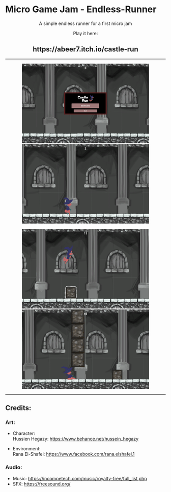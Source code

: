 # Micro Game Jam - Endless-Runner


<p align="center">A simple endless runner for a first micro jam</p>
<p align="center">Play it here:</p><h2 align="center">https://abeer7.itch.io/castle-run</h2>
<hr>

<p align="center">
  <img width="400" height="250" src="Screens/Screen1-MainMenu.png">
  <img width="400" height="250" src="Screens/Screen2.png">
</p>
<p align="center">
  <img width="400" height="250" src="Screens/Screen3.png">
  <img width="400" height="250" src="Screens/Screen4.png">
</p>

<hr>

## Credits:

### Art:
- Character: 
</br>Hussien Hegazy: https://www.behance.net/hussein_hegazy

- Environment:
</br>Rana El-Shafei: https://www.facebook.com/rana.elshafei.1

### Audio:
- Music: https://incompetech.com/music/royalty-free/full_list.php
- SFX: https://freesound.org/
